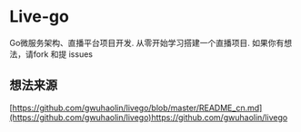 # Live-go
Go微服务架构、直播平台项目开发. 从零开始学习搭建一个直播项目.  如果你有想法，请fork 和提 issues

## 想法来源
[https://github.com/gwuhaolin/livego/blob/master/README_cn.md](https://github.com/gwuhaolin/livego)https://github.com/gwuhaolin/livego

